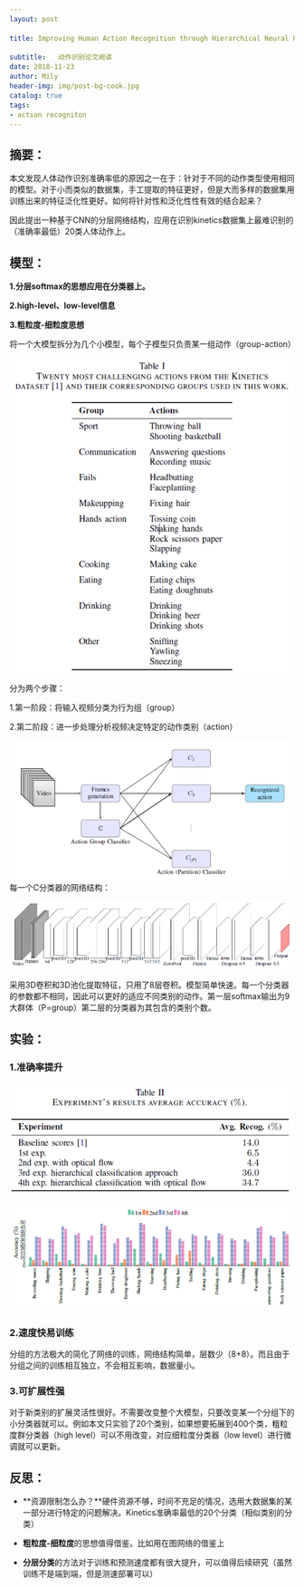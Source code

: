 ```yaml
---
layout: post

title: Improving Human Action Recognition through Hierarchical Neural Network Classification

subtitle:   动作识别论文阅读
date: 2018-11-23
author: Mily
header-img: img/post-bg-cook.jpg
catalog: true
tags:
- action recogniton
---
```


## **摘要：**

本文发现人体动作识别准确率低的原因之一在于：针对于不同的动作类型使用相同的模型。对于小而类似的数据集，手工提取的特征更好，但是大而多样的数据集用训练出来的特征泛化性更好。如何将针对性和泛化性性有效的结合起来？

因此提出一种基于CNN的分层网络结构，应用在识别kinetics数据集上最难识别的（准确率最低）20类人体动作上。

## **模型：**

**1.分层softmax的思想应用在分类器上。**

**2.high-level、low-level信息**

**3.粗粒度-细粒度思想**

将一个大模型拆分为几个小模型，每个子模型只负责某一组动作（group-action）

![clipboard(5)](/../img/2018-11-23-Improving-Human-Action-Recognition-through-Hierarchical-Neural-Network-Classification/clipboard(5).png)

分为两个步骤：

1.第一阶段：将输入视频分类为行为组（group）

2.第二阶段：进一步处理分析视频决定特定的动作类别（action）

![clipboard(4)](/../img/2018-11-23-Improving-Human-Action-Recognition-through-Hierarchical-Neural-Network-Classification/clipboard(4).png)每一个C分类器的网络结构：

![clipboard(3)](/../img/2018-11-23-Improving-Human-Action-Recognition-through-Hierarchical-Neural-Network-Classification/clipboard(3).png)

采用3D卷积和3D池化提取特征，只用了8层卷积。模型简单快速。每一个分类器的参数都不相同，因此可以更好的适应不同类别的动作。第一层softmax输出为9大群体（P=group）第二层的分类器为其包含的类别个数。

## **实验：**

### **1.准确率提升**

![clipboard](/../img/2018-11-23-Improving-Human-Action-Recognition-through-Hierarchical-Neural-Network-Classification/clipboard.png)

![clipboard(2)](/../img/2018-11-23-Improving-Human-Action-Recognition-through-Hierarchical-Neural-Network-Classification/clipboard(2).png)

### **2.速度快易训练**

分组的方法极大的简化了网络的训练，网络结构简单，层数少（8+8）。而且由于分组之间的训练相互独立，不会相互影响，数据量小。

### **3.可扩展性强**

对于新类别的扩展灵活性很好。不需要改变整个大模型，只要改变某一个分组下的小分类器就可以。例如本文只实验了20个类别，如果想要拓展到400个类，粗粒度群分类器（high level）可以不用改变，对应细粒度分类器（low level）进行微调就可以更新。



## **反思：**

- **资源限制怎么办？**硬件资源不够，时间不充足的情况，选用大数据集的某一部分进行特定的问题解决。Kinetics准确率最低的20个分类（相似类别的分类）

- **粗粒度-细粒度**的思想值得借鉴。比如用在图网络的借鉴上

- **分层分类**的方法对于训练和预测速度都有很大提升，可以值得后续研究（虽然训练不是端到端，但是测速部署可以）